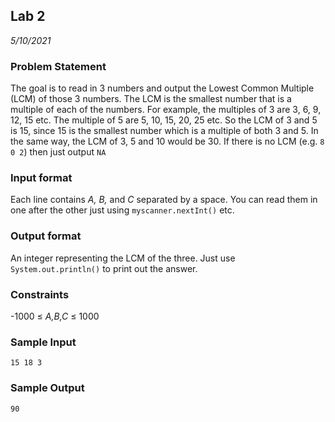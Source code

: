 ## Lab 2
*5/10/2021*

### Problem Statement
The goal is to read in 3 numbers and output the Lowest Common Multiple (LCM) of those 3 numbers. The LCM is the smallest number that is a multiple of each of the numbers. For example, the multiples of 3 are 3, 6, 9, 12, 15 etc. The multiple of 5 are 5, 10, 15, 20, 25 etc. So the LCM of 3 and 5 is 15, since 15 is the smallest number which is a multiple of both 3 and 5. In the same way, the LCM of 3, 5 and 10 would be 30. If there is no LCM (e.g. ```8 0 2```) then just output ```NA```

### Input format
Each line contains *A, B,* and *C* separated by a space. You can read them in one after the other just using ```myscanner.nextInt()``` etc.

### Output format
An integer representing the LCM of the three. Just use ```System.out.println()``` to print out the answer.

### Constraints
-1000 ≤ *A,B,C* ≤ 1000

### Sample Input
```15 18 3```

### Sample Output
```90```
